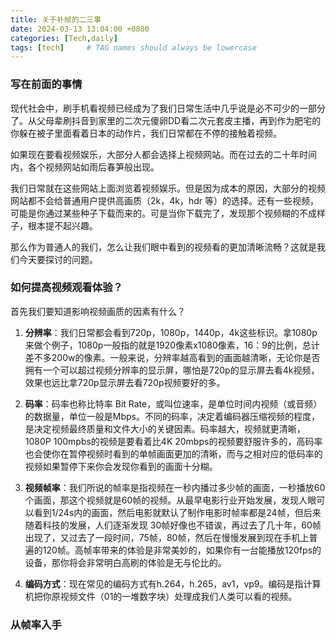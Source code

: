 ```yaml
---
title: 关于补帧的二三事
date: 2024-03-13 13:04:00 +0800
categories: [Tech,daily]
tags: [tech]     # TAG names should always be lowercase
---
```

### 写在前面的事情
现代社会中，刷手机看视频已经成为了我们日常生活中几乎说是必不可少的一部分了。从父母辈刷抖音到家里的二次元傻卵DD看二次元套皮主播，再到作为肥宅的你躲在被子里面看着日本的动作片，我们日常都在不停的接触着视频。

如果现在要看视频娱乐，大部分人都会选择上视频网站。而在过去的二十年时间内，各个视频网站如雨后春笋般出现。

我们日常就在这些网站上面浏览着视频娱乐。但是因为成本的原因，大部分的视频网站都不会给普通用户提供高画质（2k，4k，hdr 等）的选择。还有一些视频，可能是你通过某些种子下载而来的。可是当你下载完了，发现那个视频糊的不成样子，根本提不起兴趣。

那么作为普通人的我们，怎么让我们眼中看到的视频看的更加清晰流畅？这就是我们今天要探讨的问题。

### 如何提高视频观看体验？

首先我们要知道影响视频画质的因素有什么？

1. **分辨率**：我们日常都会看到720p，1080p，1440p，4k这些标识。拿1080p来做个例子，1080p一般指的就是1920像素x1080像素，16：9的比例，总计差不多200w的像素。一般来说，分辨率越高看到的画面越清晰，无论你是否拥有一个可以超过视频分辨率的显示屏，哪怕是720p的显示屏去看4k视频，效果也远比拿720p显示屏去看720p视频要好的多。

2. **码率**：码率也称比特率 Bit Rate，或叫位速率，是单位时间内视频（或音频）的数据量，单位一般是Mbps。不同的码率，决定着编码器压缩视频的程度，是决定视频最终质量和文件大小的关键因素。码率越大，视频就更清晰，1080P 100mpbs的视频是要看着比4K 20mbps的视频要舒服许多的，高码率也会使你在暂停视频时看到的单帧画面更加的清晰，而与之相对应的低码率的视频如果暂停下来你会发现你看到的画面十分糊。

3. **视频帧率**：我们所说的帧率是指视频在一秒内播过多少帧的画面，一秒播放60个画面，那这个视频就是60帧的视频。从最早电影行业开始发展，发现人眼可以看到1/24s内的画面，然后电影就默认了制作电影时帧率都是24帧，但后来随着科技的发展，人们逐渐发现 30帧好像也不错诶，再过去了几十年，60帧出现了，又过去了一段时间，75帧，80帧，然后在慢慢发展到现在手机上普遍的120帧。高帧率带来的体验是非常美妙的，如果你有一台能播放120fps的设备，那你将会非常明白高刷的体验是无与伦比的。

4. **编码方式**：现在常见的编码方式有h.264，h.265，av1，vp9。编码是指计算机把你原视频文件（01的一堆数字块）处理成我们人类可以看的视频。
 
### 从帧率入手
